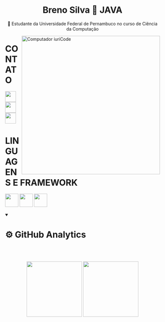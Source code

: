 <h1 align="center">Breno Silva 🔗 JAVA</h1>

<p align="center">🚀 Estudante da Universidade Federal de Pernambuco no curso de Ciência da Computação</p>

<img src="https://user-images.githubusercontent.com/84048306/121829926-3ae44380-cc9a-11eb-9083-a04a5f0baf76.gif" min-width="400px" max-width="450px" width="450px" align="right" alt="Computador iuriCode">

# CONTATO 

<p align="left">
  <a href="#" alt="Gmail">
  <img height="35em" src="https://img.shields.io/badge/-Gmail-FF0000?style=flat-square&labelColor=FF0000&logo=gmail&logoColor=white&link=(mailto:andressa.workti@gmail.com" /></a>

  <a href="#" alt="Linkedin">
  <img height="35em" src="https://img.shields.io/badge/-Linkedin-0e76a8?style=flat-square&logo=Linkedin&logoColor=white&link=https://www.linkedin.com/in/andressa-silva99/" /></a>

  <a href="#" alt="WhatsApp">
  <img height="35em" src="https://img.shields.io/badge/-WhatsApp-25d366?style=flat-square&labelColor=25d366&logo=whatsapp&logoColor=white&link=https://api.whatsapp.com/send?phone=5521980076402"/></a>

</p>



# LINGUAGENS E FRAMEWORK 
<p align="left">

  <img height="43em" src="https://img.shields.io/badge/Java-ED8B00?style=for-the-badge&logo=java&logoColor=white"/>  <img height="43em" src="https://img.shields.io/badge/Spring-6DB33F?style=for-the-badge&logo=spring&logoColor=white"/>    <img height="43em" src="https://img.shields.io/badge/MySQL-00000F?style=for-the-badge&logo=mysql&logoColor=white"/>
  </p>

<details open>
    <summary ><h1>⚙ <b>GitHub Analytics</b><h1> </summary>
    <br>
    <p align="center">
        <img height="180em" src="https://github-readme-stats-eight-theta.vercel.app/api?username=BrenoRev&show_icons=true&theme=tokyonight&include_all_commits=true&count_private=false"/>
        <img height="180em" src="https://github-readme-stats-eight-theta.vercel.app/api/top-langs/?username=BrenoRev&layout=compact&langs_count=8&theme=tokyonight&include_all_commits=true&count_private=false"/>
    </p>
</details>
